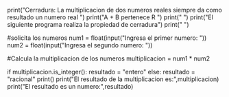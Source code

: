 print("Cerradura: La multiplicacion de dos numeros reales siempre da como resultado un numero real ")
print("A + B pertenece R  ")
print(" ")
print("El siguiente programa realiza la propiedad de cerradura")
print(" ")

#solicita los numeros
num1 = float(input("Ingresa el primer numero: "))
num2 = float(input("Ingresa el segundo numero: "))

#Calcula la multiplicacion de los numeros
multiplicacion = num1 * num2

if multiplicacion.is_integer():
    resultado = "entero"
else:
    resultado = "racional"
print()
print("El resultado de la multiplicacion es:",multiplicacion)
print("El resultado es un numero:",resultado)